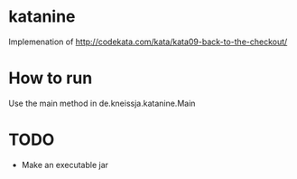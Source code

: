 # katanine
Implemenation of http://codekata.com/kata/kata09-back-to-the-checkout/

# How to run
Use the main method in de.kneissja.katanine.Main

# TODO
* Make an executable jar
